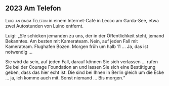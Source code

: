 ## **2023** Am Telefon

<span style="font-variant:small-caps;">Luigi an einem Telefon</span> in einem Internet-Café in Lecco am Garda-See, etwa zwei Autostunden von Luino entfernt.

Luigi: „_Sie_ schicken jemanden zu uns, der in der Öffentlichkeit steht, jemand Bekanntes.
Am besten mit Kamerateam.
Nein, auf jeden Fall mit Kamerateam.
Flughafen Bozen.
Morgen früh um halb 11 ... Ja, das ist notwendig ...

Sie wird da sein, auf jeden Fall, darauf können Sie sich verlassen ... rufen Sie bei der Courage Foundation an und lassen Sie sich eine Bestätigung geben, dass das hier echt ist.
Die sind bei Ihnen in Berlin gleich um die Ecke ... ja, ich komme auch mit.
Sonst niemand ... Bis morgen.“
